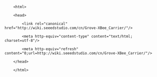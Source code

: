 <!DOCTYPE html>
        <html>
        <head>
            <link rel="canonical" href="http://wiki.seeedstudio.com/cn/Grove-XBee_Carrier/"/>
            <meta http-equiv="content-type" content="text/html; charset=utf-8"/>
            <meta http-equiv="refresh" content="0;url=http://wiki.seeedstudio.com/cn/Grove-XBee_Carrier/"/>
        </head>
        </html>